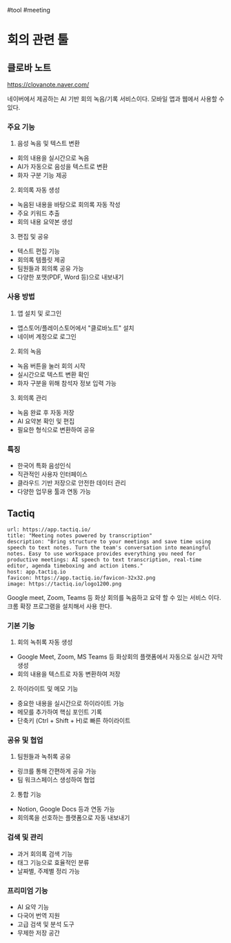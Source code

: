 #tool #meeting
# 회의 관련 툴

## 클로바 노트
https://clovanote.naver.com/

네이버에서 제공하는 AI 기반 회의 녹음/기록 서비스이다.
모바일 앱과 웹에서 사용할 수 있다.

### 주요 기능
1. 음성 녹음 및 텍스트 변환
- 회의 내용을 실시간으로 녹음
- AI가 자동으로 음성을 텍스트로 변환
- 화자 구분 기능 제공

2. 회의록 자동 생성
- 녹음된 내용을 바탕으로 회의록 자동 작성
- 주요 키워드 추출
- 회의 내용 요약본 생성

3. 편집 및 공유
- 텍스트 편집 기능
- 회의록 템플릿 제공
- 팀원들과 회의록 공유 가능
- 다양한 포맷(PDF, Word 등)으로 내보내기

### 사용 방법
1. 앱 설치 및 로그인
- 앱스토어/플레이스토어에서 "클로바노트" 설치
- 네이버 계정으로 로그인

2. 회의 녹음
- 녹음 버튼을 눌러 회의 시작
- 실시간으로 텍스트 변환 확인
- 화자 구분을 위해 참석자 정보 입력 가능

3. 회의록 관리
- 녹음 완료 후 자동 저장
- AI 요약본 확인 및 편집
- 필요한 형식으로 변환하여 공유

### 특징
- 한국어 특화 음성인식
- 직관적인 사용자 인터페이스
- 클라우드 기반 저장으로 안전한 데이터 관리
- 다양한 업무용 툴과 연동 가능


## Tactiq

```cardlink
url: https://app.tactiq.io/
title: "Meeting notes powered by transcription"
description: "Bring structure to your meetings and save time using speech to text notes. Turn the team's conversation into meaningful notes. Easy to use workspace provides everything you need for productive meetings: AI speech to text transcription, real-time editor, agenda timeboxing and action items."
host: app.tactiq.io
favicon: https://app.tactiq.io/favicon-32x32.png
image: https://tactiq.io/logo1200.png
```

Google meet, Zoom, Teams 등 화상 회의를 녹음하고 요약 할 수 있는 서비스 이다.
크롬 확장 프로그램을 설치해서 사용 한다.

### 기본 기능
1. 회의 녹취록 자동 생성
- Google Meet, Zoom, MS Teams 등 화상회의 플랫폼에서 자동으로 실시간 자막 생성
- 회의 내용을 텍스트로 자동 변환하여 저장

2. 하이라이트 및 메모 기능
- 중요한 내용을 실시간으로 하이라이트 가능
- 메모를 추가하여 핵심 포인트 기록
- 단축키 (Ctrl + Shift + H)로 빠른 하이라이트 

### 공유 및 협업
1. 팀원들과 녹취록 공유
- 링크를 통해 간편하게 공유 가능
- 팀 워크스페이스 생성하여 협업

2. 통합 기능
- Notion, Google Docs 등과 연동 가능
- 회의록을 선호하는 플랫폼으로 자동 내보내기

### 검색 및 관리
- 과거 회의록 검색 기능
- 태그 기능으로 효율적인 분류
- 날짜별, 주제별 정리 가능

### 프리미엄 기능
- AI 요약 기능
- 다국어 번역 지원
- 고급 검색 및 분석 도구
- 무제한 저장 공간
